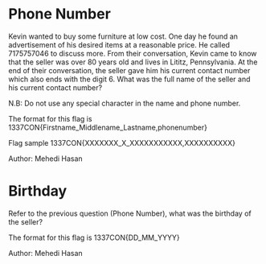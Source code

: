 
# Phone Number
Kevin wanted to buy some furniture at low cost. One day he found an advertisement of his desired items at a reasonable price. He called 7175757046 to discuss more. From their conversation, Kevin came to know that the seller was over 80 years old and lives in Lititz, Pennsylvania. At the end of their conversation, the seller gave him his current contact number which also ends with the digit 6. What was the full name of the seller and his current contact number?

N.B: Do not use any special character in the name and phone number.

The format for this flag is 1337CON{Firstname_Middlename_Lastname,phonenumber}

Flag sample 1337CON{XXXXXXX_X_XXXXXXXXXXX,XXXXXXXXXX}

Author: Mehedi Hasan

# Birthday
Refer to the previous question (Phone Number), what was the birthday of the seller?

The format for this flag is 1337CON{DD_MM_YYYY}

Author: Mehedi Hasan



